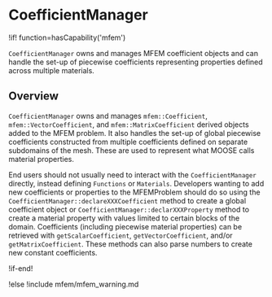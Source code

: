 # CoefficientManager

!if! function=hasCapability('mfem')

`CoefficientManager` owns and manages MFEM coefficient objects and can handle the set-up of piecewise
coefficients representing properties defined across multiple materials.

## Overview

`CoefficientManager` owns and manages `mfem::Coefficient`, `mfem::VectorCoefficient`, and
`mfem::MatrixCoefficient` derived objects added to the MFEM problem. It also handles the set-up of
global piecewise coefficients constructed from multiple coefficients defined on separate subdomains
of the mesh. These are used to represent what MOOSE calls material properties.

End users should not usually need to interact with the
`CoefficientManager` directly, instead defining `Functions` or
`Materials`. Developers wanting to add new coefficients or properties
to the MFEMProblem should do so using the `CoefficientManager::declareXXXCoefficient`
method to create a global coefficient object or `CoefficientManager::declarXXXProperty`
method to create a material property with values limited to certain blocks of the domain.
Coefficients (including piecewise material properties) can be retrieved with
`getScalarCoefficient`, `getVectorCoefficient`, and/or
`getMatrixCoefficient`. These methods can also parse numbers to create
new constant coefficients.

!if-end!

!else
!include mfem/mfem_warning.md

